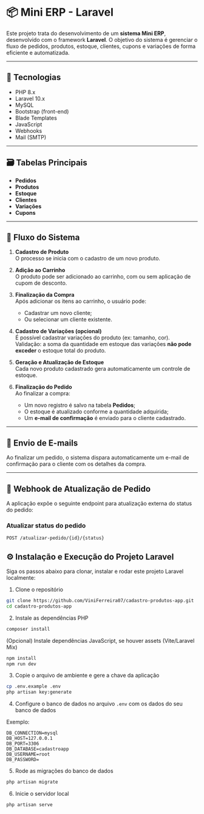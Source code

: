# 📦 Mini ERP - Laravel

Este projeto trata do desenvolvimento de um **sistema Mini ERP**, desenvolvido com o framework **Laravel**. O objetivo do sistema é gerenciar o fluxo de pedidos, produtos, estoque, clientes, cupons e variações de forma eficiente e automatizada.

---

## 🚀 Tecnologias

- PHP 8.x
- Laravel 10.x
- MySQL
- Bootstrap (front-end)
- Blade Templates
- JavaScript
- Webhooks
- Mail (SMTP)

---

## 🗃️ Tabelas Principais

- **Pedidos**
- **Produtos**
- **Estoque**
- **Clientes**
- **Variações**
- **Cupons**

---

## 🔄 Fluxo do Sistema

1. **Cadastro de Produto**  
   O processo se inicia com o cadastro de um novo produto.

2. **Adição ao Carrinho**  
   O produto pode ser adicionado ao carrinho, com ou sem aplicação de cupom de desconto.

3. **Finalização da Compra**  
   Após adicionar os itens ao carrinho, o usuário pode:
   - Cadastrar um novo cliente;
   - Ou selecionar um cliente existente.

4. **Cadastro de Variações (opcional)**  
   É possível cadastrar variações do produto (ex: tamanho, cor).  
   Validação: a soma da quantidade em estoque das variações **não pode exceder** o estoque total do produto.

5. **Geração e Atualização de Estoque**  
   Cada novo produto cadastrado gera automaticamente um controle de estoque.

6. **Finalização do Pedido**  
   Ao finalizar a compra:
   - Um novo registro é salvo na tabela **Pedidos**;
   - O estoque é atualizado conforme a quantidade adquirida;
   - Um **e-mail de confirmação** é enviado para o cliente cadastrado.

---

## 📧 Envio de E-mails

Ao finalizar um pedido, o sistema dispara automaticamente um e-mail de confirmação para o cliente com os detalhes da compra.

---

## 📡 Webhook de Atualização de Pedido

A aplicação expõe o seguinte endpoint para atualização externa do status do pedido:

### Atualizar status do pedido

`POST /atualizar-pedido/{id}/{status}`

## ⚙️ Instalação e Execução do Projeto Laravel

Siga os passos abaixo para clonar, instalar e rodar este projeto Laravel localmente:

1. Clone o repositório

```bash
git clone https://github.com/ViniFerreira07/cadastro-produtos-app.git
cd cadastro-produtos-app
```

2. Instale as dependências PHP

```bash
composer install
```

(Opcional) Instale dependências JavaScript, se houver assets (Vite/Laravel Mix)

```bash
npm install
npm run dev
```

3. Copie o arquivo de ambiente e gere a chave da aplicação

```bash
cp .env.example .env
php artisan key:generate
```

4. Configure o banco de dados no arquivo `.env` com os dados do seu banco de dados

Exemplo:

```env
DB_CONNECTION=mysql
DB_HOST=127.0.0.1
DB_PORT=3306
DB_DATABASE=cadastroapp
DB_USERNAME=root
DB_PASSWORD=
```

5. Rode as migrações do banco de dados

```bash
php artisan migrate
```

6. Inicie o servidor local

```bash
php artisan serve
```
